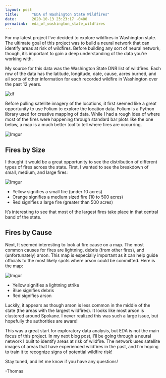 ```yaml
---
layout: post
title:      "EDA of Washington State Wildfires"
date:       2020-10-13 23:23:17 -0400
permalink:  eda_of_washington_state_wildfires
---
```



For my latest project I’ve decided to explore wildfires in Washington state. The ultimate goal of this project was to build a neural network that can identify areas at risk of wildfires. Before building any sort of neural network, though, it’s important to gain a deep understanding of the data you’re working with.

My source for this data was the Washington State DNR list of wildfires.  Each row of the data has the latitude, longitude, date, cause, acres burned, and all sorts of other information for each recorded wildfire in Washington over the past 12 years.

![df](https://i.imgur.com/ctkGm3P.png)

Before pulling satellite imagery of the locations, it first seemed like a great opportunity to use Folium to explore the location data.  Folium is a Python library used for creative mapping of data.  While I had a rough idea of where most of the fires were happening through standard bar plots like the one below, a map is a much better tool to tell where fires are occurring.

![Imgur](https://i.imgur.com/rKEBvua.png)

## Fires by Size

I thought it would be a great opportunity to see the distribution of different types of fires across the state.  First, I wanted to see the breakdown of small, medium, and large fires:

![Imgur](https://i.imgur.com/FnWfVNk.png)

- Yellow signifies a small fire (under 10 acres)
- Orange signifies a medium sized fire (10 to 500 acres)
- Red signifies a large fire (greater than 500 acres)

It’s interesting to see that most of the largest fires take place in that central band of the state.  

## Fires by Cause

Next, It seemed interesting to look at fire cause on a map.  The most common causes for fires are lightning, debris (from other fires), and (unfortunately) arson.  This map is especially important as it can help guide officials to the most likely spots where arson could be committed.  Here is the map:

![Imgur](https://i.imgur.com/jRITn47.png)

- Yellow signifies a lightning strike
- Blue signifies debris
- Red signifies arson

Luckily, it appears as though arson is less common in the middle of the state (the areas with the largest wildfires).  It looks like most arson is clustered around Spokane.  I never realized this was such a large issue, but hopefully the authorities are aware!

This was a great start for exploratory data analysis, but EDA is not the main focus of this project.  In my next blog post, I’ll be going through a neural network I built to identify areas at risk of wildfire.  The network uses satellite images of areas that have experienced wildfires in the past, and I’m hoping to train it to recognize signs of potential wildfire risk!

Stay tuned, and let me know if you have any questions!

-Thomas

